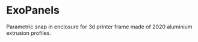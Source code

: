 # ExoPanels
Parametric snap in enclosure for 3d printer frame made of 2020 aluminium extrusion profiles.
